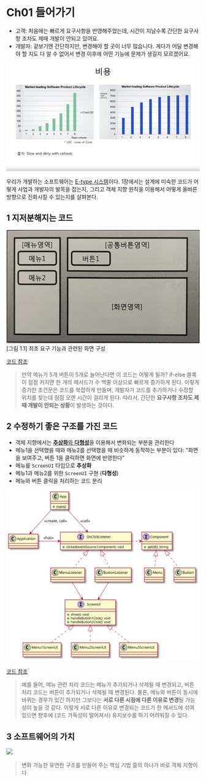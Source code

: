 # Ch01 들어가기

- 고객: 처음에는 빠르게 요구사항을 반영해주었는데, 시간이 지날수록 간단한 요구사항 조차도 제때 개발이 안되고 있어요.
- 개발자: 겉보기엔 간단하지만, 변경해야 할 곳이 너무 많습니다. 게다가 어딜 변경해야 할 지도 다 알 수 없어서 변경 이후에 어떤 기능에 문제가 생길지 모르겠어요.

![](resources/graph.png)

우리가 개발하는 소프트웨어는 [E-type 시스템](https://itwiki.kr/w/%EB%A6%AC%EB%A8%BC_%EC%86%8C%ED%94%84%ED%8A%B8%EC%9B%A8%EC%96%B4_%EB%B3%80%ED%99%94_%EC%9B%90%EB%A6%AC)이다. 1장에서는 설계에 미숙한 코드가 어떻게 사업과 개발자의 발목을 잡는지, 그리고 객체 지향 원칙을 이용해서 어떻게 올바른 방향으로 진화시킬 수 있는지를 살펴본다.

## 1 지저분해지는 코드

![](resources/그림1.1.png)
[그림 1.1] 최초 요구 기능과 관련된 화면 구성

[코드 참조](https://github.com/meshkorea/study-oop-pattern/commits/juwon.kim-ch01)

> 만약 메뉴가 5개 버튼이 5개로 늘어난다면 이 코드는 어떻게 될까? if-else 블록이 점점 커지면 한 개의 메서드가 수 백줄 이상으로 빠르게 증가하게 된다. 이렇게 증가한 조건문은 코드를 복잡하게 만들며, 개발자가 코드를 추가하거나 수정할 위치를 찾는데 점점 오랜 시간이 걸리게 된다. 따라서, 간단한 **요구사항 조차도 제 때 개발이 안되는 상황**이 발생하는 것이다.

## 2 수정하기 좋은 구조를 가진 코드

- 객체 지향에서는 [**추상화**와 **다형성**](https://gist.github.com/appkr/a13a2172c943dbfd8e8a45fad4ee8045#04-%EB%8B%A4%ED%98%95%EC%84%B1%EA%B3%BC-%EC%B6%94%EC%83%81%ED%99%94)을 이용해서 변화되는 부분을 관리한다
- 메뉴1을 선택했을 때와 메뉴2를 선택했을 때 비슷하게 동작하는 부분이 있다: "화면을 보여주고, 버튼 1을 클릭하면 화면에 반영한다"
- 메뉴를 `ScreenUI` 타입으로 **추상화**
- 메뉴1과 메뉴2를 위한 `ScreenUI` 구현 (**다형성**)
- 메뉴와 버튼 클릭을 처리하는 코드 분리

![](resources/uml.svg)

[코드 참조](https://github.com/meshkorea/study-oop-pattern/commits/juwon.kim-ch01)

> 예를 들어, 메뉴 관련 처리 코드는 메뉴가 추가되거나 삭제될 때 변경되고, 버튼 처리 코드는 버튼이 추가되거나 삭제될 때 변경된다. 물론, 메뉴와 버튼이 동시에 바뀌는 경우가 있긴 하지만 그보다는 **서로 다른 시점에 다른 이유로 변경**될 가능성이 높을 것 같다. 이렇게 서로 다른 이유로 변경되는 코드가 한 메서드에 섞여 있으면 향후에 (코드 가독성이 떨어져서) 유지보수를 하기 어려워질 수 있다.

## 3 소프트웨어의 가치

![](https://gist.githubusercontent.com/appkr/6f3fca305285a83fa11809fd506479f5/raw/1ce1d818a753130276cbf2451e2200759e3f0573/sofware_value.jpg)

> 변화 가능한 유연한 구조를 만들어 주는 핵심 기법 중의 하나가 바로 객체 지향이다

